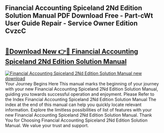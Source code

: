 ## Financial Accounting Spiceland 2Nd Edition Solution Manual PDF Download Free - Part-cWt User Guide Repair - Service Owner Edition CvzcC

# <h2><a href="http://bc52980.oget.top/?id=Financial+Accounting+Spiceland+2Nd+Edition+Solution+Manual">🔗Download New 👉🔴 Financial Accounting Spiceland 2Nd Edition Solution Manual</a></h2>

[![Financial Accounting Spiceland 2Nd Edition Solution Manual new download](https://i.imgur.com/5g1atiW.png)](http://bc52980.oget.top/?id=Financial+Accounting+Spiceland+2Nd+Edition+Solution+Manual)
Your Journey Begins Here This manual marks the beginning of your journey with your new Financial Accounting Spiceland 2Nd Edition Solution Manual, guiding you towards successful operation and enjoyment. Please Refer to the Index Financial Accounting Spiceland 2Nd Edition Solution Manual The index at the end of this manual can help you quickly locate relevant information. Explore the limitless possibilities of list of features with your new Financial Accounting Spiceland 2Nd Edition Solution Manual. Thank You for Choosing Financial Accounting Spiceland 2Nd Edition Solution Manual. We value your trust and support.
